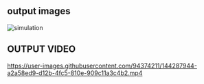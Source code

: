 ## output images


![simulation](https://user-images.githubusercontent.com/94374211/144266424-c73a46c8-969d-4898-87b1-de74a400aa6e.jpeg)




## OUTPUT VIDEO





https://user-images.githubusercontent.com/94374211/144287944-a2a58ed9-d12b-4fc5-810e-909c11a3c4b2.mp4


